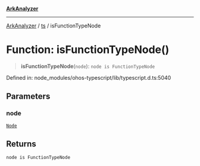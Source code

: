 [**ArkAnalyzer**](../../../../README.md)

***

[ArkAnalyzer](../../../../globals.md) / [ts](../README.md) / isFunctionTypeNode

# Function: isFunctionTypeNode()

> **isFunctionTypeNode**(`node`): `node is FunctionTypeNode`

Defined in: node\_modules/ohos-typescript/lib/typescript.d.ts:5040

## Parameters

### node

[`Node`](../interfaces/Node.md)

## Returns

`node is FunctionTypeNode`
